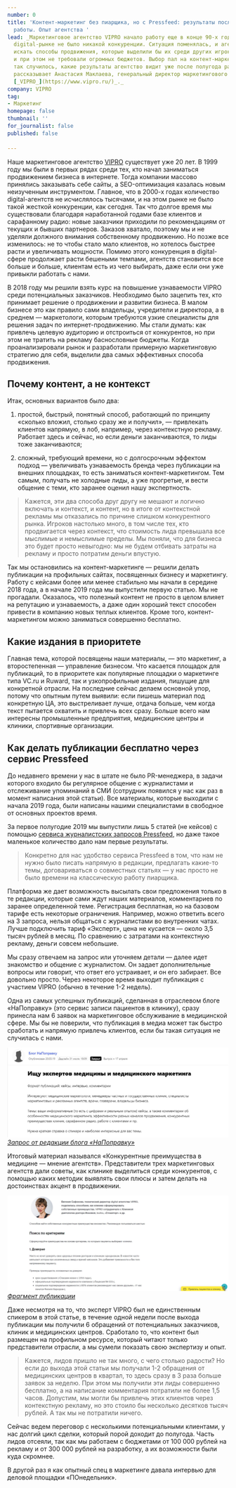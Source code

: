 ```yaml
---
number: 0
title: 'Контент-маркетинг без пиарщика, но с Pressfeed: результаты после полугода
  работы. Опыт агентства '
lead: _Маркетинговое агентство VIPRO начало работу еще в конце 90-х годов, когда на
  digital-рынке не было никакой конкуренции. Ситуация поменялась, и агентству пришлось
  искать способы продвижения, которые выделили бы их среди других игроков отрасли
  и при этом не требовали огромных бюджетов. Выбор пал на контент-маркетинг. Почему
  так случилось, какие результаты агентство видит уже после полугода работы с контентом,
  рассказывает Анастасия Маклаева, генеральный директор маркетингового агентства_
  [_VIPRO_](https://www.vipro.ru/)_._
company: VIPRO
tag:
- Маркетинг
homepage: false
thumbnail: ''
for_journalist: false
published: false

---
```

Наше маркетинговое агентство [VIPRO](https://www.vipro.ru/) существует уже 20 лет. В 1999 году мы были в первых рядах среди тех, кто начал заниматься продвижением бизнеса в интернете. Тогда компании массово принялись заказывать себе сайты, а SEO-оптимизация казалась новым неизученным инструментом. Главное, что в 2000-х годах количество digital-агентств не исчислялось тысячами, и на этом рынке не было такой жесткой конкуренции, как сегодня. Так что долгое время мы существовали благодаря наработанной годами базе клиентов и сарафанному радио: новые заказчики приходили по рекомендациям от текущих и бывших партнеров. Заказов хватало, поэтому мы и не уделяли должного внимания собственному продвижению. Но позже все изменилось: не то чтобы стало мало клиентов, но хотелось быстрее расти и увеличивать мощности. Помимо этого конкуренция в digital-сфере продолжает расти бешеными темпами, агентств становится все больше и больше, клиентам есть из чего выбирать, даже если они уже привыкли работать с нами.

В 2018 году мы решили взять курс на повышение узнаваемости VIPRO среди потенциальных заказчиков. Необходимо было зацепить тех, кто принимает решение о продвижении и развитии бизнеса. В малом бизнесе это как правило сами владельцы, учредители и директора, а в среднем ― маркетологи, которым требуются узкие специалисты для решения задач по интернет-продвижению. Мы стали думать: как привлечь целевую аудиторию и отстроиться от конкурентов, но при этом не тратить на рекламу баснословные бюджеты. Когда проанализировали рынок и разработали примерную маркетинговую стратегию для себя, выделили два самых эффективных способа продвижения.

## Почему контент, а не контекст

Итак, основных вариантов было два:

1) простой, быстрый, понятный способ, работающий по принципу «сколько вложил, столько сразу же и получил», ― привлекать клиентов напрямую, в лоб, например, через контекстную рекламу. Работает здесь и сейчас, но если деньги заканчиваются, то лиды тоже заканчиваются;

2) сложный, требующий времени, но с долгосрочным эффектом подход ― увеличивать узнаваемость бренда через публикации на внешних площадках, то есть заниматься контент-маркетингом. Тем самым, получать не холодные лиды, а уже прогретые, и вести общение с теми, кто заранее оценил нашу экспертность.

> Кажется, эти два способа друг другу не мешают и логично включать и контекст, и контент, но в итоге от контекстной рекламы мы отказались по причине слишком конкурентного рынка. Игроков настолько много, в том числе тех, кто продвигается через контекст, что стоимость лида превышала все мыслимые и немыслимые пределы. Мы поняли, что для бизнеса это будет просто невыгодно: мы не будем отбивать затраты на рекламу и просто потратим деньги впустую.

Так мы остановились на контент-маркетинге ― решили делать публикации на профильных сайтах, посвященных бизнесу и маркетингу. Работу с кейсами более или менее стабильно мы начали в середине 2018 года, а в начале 2019 года мы выпустили первую статью. Мы не прогадали. Оказалось, что полезный контент не просто в целом влияет на репутацию и узнаваемость, а даже один хороший текст способен привести в компанию новых теплых клиентов. Кроме того, контент-маркетингом можно заниматься совершенно бесплатно.

## Какие издания в приоритете

Главная тема, которой посвящены наши материалы, ― это маркетинг, а второстепенная ― управление бизнесом. Что касается площадок для публикаций, то в приоритете как популярные площадки о маркетинге типа VC.ru и Ruward, так и узкопрофильные издания, пишущие для конкретной отрасли. На последние сейчас делаем основной упор, потому что опытным путем выявили: если пишешь материал под конкретную ЦА, это выстреливает лучше, отдача больше, чем когда текст пытается охватить и привлечь всех сразу. Больше всего нам интересны промышленные предприятия, медицинские центры и клиники, спортивные организации.

## Как делать публикации бесплатно через сервис Pressfeed

До недавнего времени у нас в штате не было PR-менеджера, в задачи которого входило бы регулярное общение с журналистами и отслеживание упоминаний в СМИ (сотрудник появился у нас как раз в момент написания этой статьи). Все материалы, которые выходили с начала 2019 года, были написаны нашими специалистами в свободное от основных проектов время.

За первое полугодие 2019 мы выпустили лишь 5 статей (не кейсов) с помощью [сервиса журналистских запросов Pressfeed](https://pressfeed.ru/), но даже такое маленькое количество дало нам первые результаты.

> Конкретно для нас удобство сервиса Pressfeed в том, что нам не нужно было писать напрямую в редакции, предлагать какие-то темы, договариваться о совместных статьях ― у нас просто не было времени на классическую работу пиарщика.

Платформа же дает возможность высылать свои предложения только в те редакции, которые сами ждут наших материалов, комментариев по заранее определенной теме. Регистрация бесплатная, но на базовом тарифе есть некоторые ограничения. Например, можно ответить всего на 3 запроса, нельзя общаться с журналистами во внутренних чатах. Лучше подключить тариф «Эксперт», цена не кусается — около 3,5 тысяч рублей в месяц. По сравнению с затратами на контекстную рекламу, деньги совсем небольшие.

Мы сразу отвечаем на запрос или уточняем детали ― далее идет знакомство и общение с журналистом. Он задает дополнительные вопросы или говорит, что ответ его устраивает, и он его забирает. Все довольно просто. Через некоторое время выходит публикация с участием VIPRO (обычно в течение 1-2 недель).

Одна из самых успешных публикаций, сделанная в отраслевом блоге «НаПоправку» (это сервис записи пациентов в клинику), сразу принесла нам 6 заявок на маркетинговое обслуживание в медицинской сфере. Мы бы не поверили, что публикация в медиа может так быстро сработать и напрямую привлечь клиентов, если бы такая ситуация не случилась с нами.

![](../assets/uploads/vipro_napopravky_zapros.jpg)  
[_Запрос от редакции блога «НаПоправку»_](https://pressfeed.ru/query/53725)

Итоговый материал назывался «Конкурентные преимущества в медицине — мнение агентств». Представители трех маркетинговых агентств дали советы, как клинике выделиться среди конкурентов, с помощью каких методик выявлять свои плюсы и затем делать на достоинствах акцент в продвижении.

![](../assets/uploads/vipro_napopravku.jpg)  
[_Фрагмент публикации_](http://partner.napopravku.ru/blog2/konkurentnye-preimushhestva-v-meditsine-mnenie-agentstv/)

Даже несмотря на то, что эксперт VIPRO был не единственным спикером в этой статье, в течение одной недели после выхода публикации мы получили 6 обращений от потенциальных заказчиков, клиник и медицинских центров. Сработало то, что контент был размещен на профильном ресурсе, который читают только представители отрасли, а мы сумели показать свою экспертизу и опыт.

> Кажется, лидов пришло не так много, с чего столько радости? Но если до выхода этой статьи мы получали 1-2 обращения от медицинских центров в квартал, то здесь сразу в 3 раза больше заявок за неделю. При этом мы получили эти лиды совершенно бесплатно, а на написание комментария потратили не более 1,5 часов. Допустим, мы могли бы привлечь этих клиентов через контекстную рекламу, но это стоило бы несколько десятков тысяч рублей. А так мы не потратили ничего.

Сейчас ведем переговор с несколькими потенциальными клиентами, у нас долгий цикл сделки, который порой доходит до полугода. Часть лидов отсеяли, так как мы работаем с бюджетами от 100 000 рублей на рекламу и от 300 000 рублей на разработку, а их возможности были куда скромнее.

В другой раз я как опытный спец в маркетинге давала интервью для деловой площадки «ПОнедельник».
